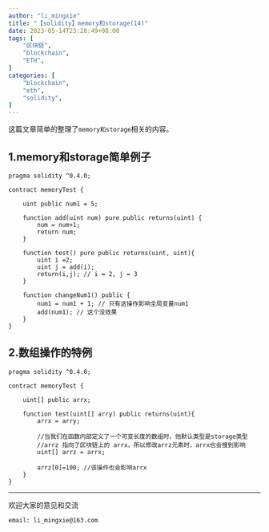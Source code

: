 ```yaml
---
author: "li_mingxie"
title: "【solidity】memory和storage(14)"
date: 2023-05-14T23:28:49+08:00
tags: [
    "区块链",
    "blockchain",
    "ETH",
]
categories: [
    "blockchain",
    "eth",
    "solidity",
]
---
```


这篇文章简单的整理了`memory和storage`相关的内容。  <!--more-->  

## 1.memory和storage简单例子

```sol
pragma solidity ^0.4.0;

contract memoryTest {

    uint public num1 = 5;

    function add(uint num) pure public returns(uint) {
        num = num+1;
        return num;
    }

    function test() pure public returns(uint, uint){
        uint i =2;
        uint j = add(i);
        return(i,j); // i = 2, j = 3
    }

    function changeNum1() public {
        num1 = num1 + 1; // 只有这操作影响全局变量num1
        add(num1); // 这个没效果
    }
}
```

## 2.数组操作的特例

```sol
pragma solidity ^0.4.0;

contract memoryTest {

    uint[] public arrx;

    function test(uint[] arry) public returns(uint){
        arrx = arry;

        //当我们在函数内部定义了一个可变长度的数组时，他默认类型是storage类型
        //arrz 指向了区块链上的 arrx，所以修改arrz元素时，arrx也会搜到影响
        uint[] arrz = arrx;
        
        arrz[0]=100; //该操作也会影响arrx
    }
}
```

----------------------------------------------
欢迎大家的意见和交流

`email: li_mingxie@163.com`
